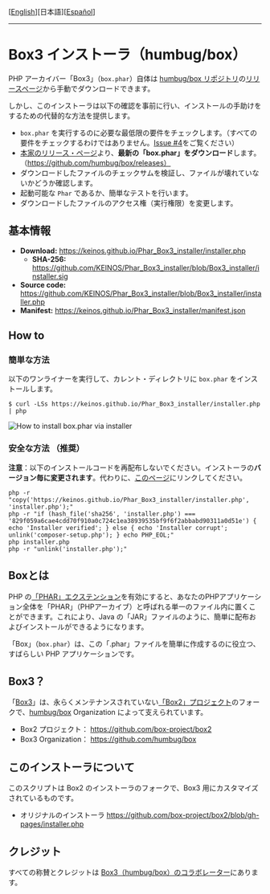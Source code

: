 [[English](README.md)][日本語][[Español](README_ES.md)]

---

# Box3 インストーラ（humbug/box）

PHP アーカイバー「Box3」（`box.phar`）自体は [humbug/box リポジトリ](https://github.com/humbug/box)の[リリースページ](https://github.com/humbug/box/releases)から手動でダウンロードできます。

しかし、このインストーラは以下の確認を事前に行い、インストールの手助けをするための代替的な方法を提供します。

- `box.phar` を実行するのに必要な最低限の要件をチェックします。（すべての要件をチェックするわけではありません。[Issue #4](https://github.com/KEINOS/Phar_Box3_installer/issues/4)をご覧ください）
- [本家のリリース・ページ](https://github.com/humbug/box/releases)より、**最新の「box.phar」をダウンロード**します。（https://github.com/humbug/box/releases）
- ダウンロードしたファイルのチェックサムを検証し、ファイルが壊れていないかどうか確認します。
- 起動可能な `Phar` であるか、簡単なテストを行います。
- ダウンロードしたファイルのアクセス権（実行権限）を変更します。

## 基本情報

- **Download:** https://keinos.github.io/Phar_Box3_installer/installer.php
    - **SHA-256:** https://github.com/KEINOS/Phar_Box3_installer/blob/Box3_installer/installer.sig
- **Source code:** https://github.com/KEINOS/Phar_Box3_installer/blob/Box3_installer/installer.php
- **Manifest:** https://keinos.github.io/Phar_Box3_installer/manifest.json

## How to

### 簡単な方法

以下のワンライナーを実行して、カレント・ディレクトリに `box.phar` をインストールします。

```
$ curl -LSs https://keinos.github.io/Phar_Box3_installer/installer.php | php
```

![How to install box.phar via installer](https://keinos.github.io/Phar_Box3_installer/img/howto-install-20180427-0730.gif)

### 安全な方法 （推奨）

**注意**：以下のインストールコードを再配布しないでください。インストーラの**バージョン毎に変更されます**。代わりに、[このページ](https://github.com/KEINOS/Phar_Box3_installer/blob/Box3_installer/README_JA.md)にリンクしてください。

```
php -r "copy('https://keinos.github.io/Phar_Box3_installer/installer.php', 'installer.php');"
php -r "if (hash_file('sha256', 'installer.php') === '829f059a6cae4cdd70f910a0c724c1ea38939535bf9f6f2abbabd90311a0d51e') { echo 'Installer verified'; } else { echo 'Installer corrupt'; unlink('composer-setup.php'); } echo PHP_EOL;"
php installer.php
php -r "unlink('installer.php');"
```

## Boxとは

PHP の[「PHAR」エクステンション](http://php.net/manual/ja/intro.phar.php)を有効にすると、あなたのPHPアプリケーション全体を「PHAR」（PHPアーカイブ）と呼ばれる単一のファイル内に置くことができます。これにより、Java の「JAR」ファイルのように、簡単に配布およびインストールができるようになります。

「Box」（`box.phar`）は、この「.phar」ファイルを簡単に作成するのに役立つ、すばらしい PHP アプリケーションです。

## Box3？

「[Box3](https://github.com/humbug/box)」は、永らくメンテナンスされていない[「Box2」プロジェクト](https://github.com/box-project/box2)のフォークで、[humbug/box](https://github.com/humbug) Organization によって支えられています。

- Box2 プロジェクト： https://github.com/box-project/box2
- Box3 Organization： https://github.com/humbug/box

## このインストーラについて

このスクリプトは Box2 のインストーラのフォークで、Box3 用にカスタマイズされているものです。

- オリジナルのインストーラ
    https://github.com/box-project/box2/blob/gh-pages/installer.php

## クレジット

すべての称賛とクレジットは [Box3（humbug/box）のコラボレーター](https://github.com/humbug/box)にあります。
